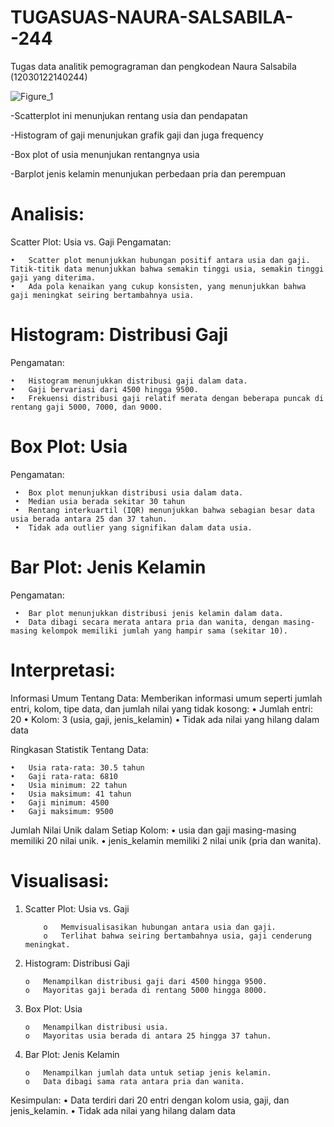 # TUGASUAS-NAURA-SALSABILA--244

Tugas data analitik pemogragraman dan pengkodean Naura Salsabila (12030122140244)

![Figure_1](https://github.com/naurasalsabila06/TUGASUAS-NAURA-SALSABILA--244/assets/167267738/6453fa39-a6bd-412a-a6bc-3919421b5946)

-Scatterplot ini menunjukan rentang usia dan pendapatan

-Histogram of gaji menunjukan grafik gaji dan juga frequency

-Box plot of usia menunjukan rentangnya usia

-Barplot jenis kelamin menunjukan perbedaan pria dan perempuan

# Analisis:

Scatter Plot: Usia vs. Gaji
Pengamatan:

	•	Scatter plot menunjukkan hubungan positif antara usia dan gaji. Titik-titik data menunjukkan bahwa semakin tinggi usia, semakin tinggi gaji yang diterima. 
	•	Ada pola kenaikan yang cukup konsisten, yang menunjukkan bahwa gaji meningkat seiring bertambahnya usia.

# Histogram: Distribusi Gaji
Pengamatan:

	•	Histogram menunjukkan distribusi gaji dalam data.
	•	Gaji bervariasi dari 4500 hingga 9500.
	•	Frekuensi distribusi gaji relatif merata dengan beberapa puncak di rentang gaji 5000, 7000, dan 9000.

# Box Plot: Usia
Pengamatan:

	 •	Box plot menunjukkan distribusi usia dalam data.
	 •	Median usia berada sekitar 30 tahun
  	 •	Rentang interkuartil (IQR) menunjukkan bahwa sebagian besar data usia berada antara 25 dan 37 tahun.
  	 •	Tidak ada outlier yang signifikan dalam data usia.

# Bar Plot: Jenis Kelamin
Pengamatan:

	 •	Bar plot menunjukkan distribusi jenis kelamin dalam data.
	 •	Data dibagi secara merata antara pria dan wanita, dengan masing-masing kelompok memiliki jumlah yang hampir sama (sekitar 10).

# Interpretasi: 
Informasi Umum Tentang Data:
Memberikan informasi umum seperti jumlah entri, kolom, tipe data, dan jumlah nilai yang tidak kosong: 
 	•	Jumlah entri: 20
	 •	Kolom: 3 (usia, gaji, jenis_kelamin)
	 •	Tidak ada nilai yang hilang dalam data
 
Ringkasan Statistik Tentang Data:

	•	Usia rata-rata: 30.5 tahun
	•	Gaji rata-rata: 6810
	•	Usia minimum: 22 tahun
	•	Usia maksimum: 41 tahun
	•	Gaji minimum: 4500
	•	Gaji maksimum: 9500
 
Jumlah Nilai Unik dalam Setiap Kolom:
	•	usia dan gaji masing-masing memiliki 20 nilai unik.
	•	jenis_kelamin memiliki 2 nilai unik (pria dan wanita).

# Visualisasi:
1.	Scatter Plot: Usia vs. Gaji
	
        	o	Memvisualisasikan hubungan antara usia dan gaji.
	        o	Terlihat bahwa seiring bertambahnya usia, gaji cenderung meningkat.
2. 	Histogram: Distribusi Gaji
	
		o	Menampilkan distribusi gaji dari 4500 hingga 9500.
		o	Mayoritas gaji berada di rentang 5000 hingga 8000.

3.	Box Plot: Usia
   
		o	Menampilkan distribusi usia.
		o	Mayoritas usia berada di antara 25 hingga 37 tahun.

4.	Bar Plot: Jenis Kelamin
   
		o	Menampilkan jumlah data untuk setiap jenis kelamin.
		o	Data dibagi sama rata antara pria dan wanita.
Kesimpulan:
•	Data terdiri dari 20 entri dengan kolom usia, gaji, dan jenis_kelamin.
•	Tidak ada nilai yang hilang dalam data



